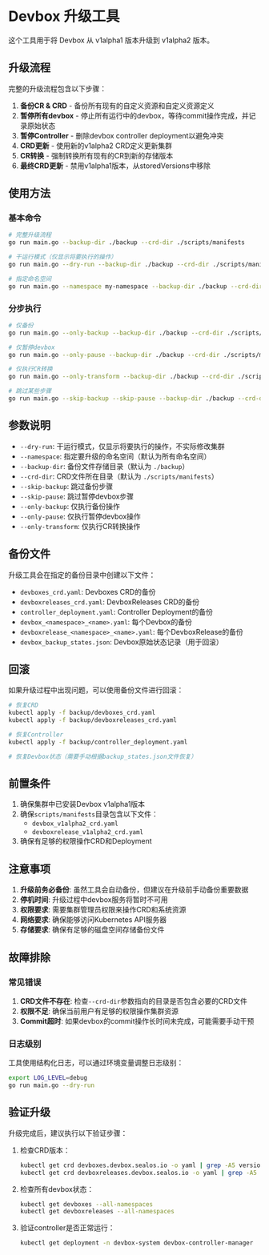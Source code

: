 # Devbox 升级工具

这个工具用于将 Devbox 从 v1alpha1 版本升级到 v1alpha2 版本。

## 升级流程

完整的升级流程包含以下步骤：

1. **备份CR & CRD** - 备份所有现有的自定义资源和自定义资源定义
2. **暂停所有devbox** - 停止所有运行中的devbox，等待commit操作完成，并记录原始状态
3. **暂停Controller** - 删除devbox controller deployment以避免冲突
4. **CRD更新** - 使用新的v1alpha2 CRD定义更新集群
5. **CR转换** - 强制转换所有现有的CR到新的存储版本
6. **最终CRD更新** - 禁用v1alpha1版本，从storedVersions中移除

## 使用方法

### 基本命令

```bash
# 完整升级流程
go run main.go --backup-dir ./backup --crd-dir ./scripts/manifests

# 干运行模式（仅显示将要执行的操作）
go run main.go --dry-run --backup-dir ./backup --crd-dir ./scripts/manifests

# 指定命名空间
go run main.go --namespace my-namespace --backup-dir ./backup --crd-dir ./scripts/manifests
```

### 分步执行

```bash
# 仅备份
go run main.go --only-backup --backup-dir ./backup --crd-dir ./scripts/manifests

# 仅暂停devbox
go run main.go --only-pause --backup-dir ./backup --crd-dir ./scripts/manifests

# 仅执行CR转换
go run main.go --only-transform --backup-dir ./backup --crd-dir ./scripts/manifests

# 跳过某些步骤
go run main.go --skip-backup --skip-pause --backup-dir ./backup --crd-dir ./scripts/manifests
```

## 参数说明

- `--dry-run`: 干运行模式，仅显示将要执行的操作，不实际修改集群
- `--namespace`: 指定要升级的命名空间（默认为所有命名空间）
- `--backup-dir`: 备份文件存储目录（默认为 `./backup`）
- `--crd-dir`: CRD文件所在目录（默认为 `./scripts/manifests`）
- `--skip-backup`: 跳过备份步骤
- `--skip-pause`: 跳过暂停devbox步骤
- `--only-backup`: 仅执行备份操作
- `--only-pause`: 仅执行暂停devbox操作
- `--only-transform`: 仅执行CR转换操作

## 备份文件

升级工具会在指定的备份目录中创建以下文件：

- `devboxes_crd.yaml`: Devboxes CRD的备份
- `devboxreleases_crd.yaml`: DevboxReleases CRD的备份
- `controller_deployment.yaml`: Controller Deployment的备份
- `devbox_<namespace>_<name>.yaml`: 每个Devbox的备份
- `devboxrelease_<namespace>_<name>.yaml`: 每个DevboxRelease的备份
- `devbox_backup_states.json`: Devbox原始状态记录（用于回滚）

## 回滚

如果升级过程中出现问题，可以使用备份文件进行回滚：

```bash
# 恢复CRD
kubectl apply -f backup/devboxes_crd.yaml
kubectl apply -f backup/devboxreleases_crd.yaml

# 恢复Controller
kubectl apply -f backup/controller_deployment.yaml

# 恢复Devbox状态（需要手动根据backup_states.json文件恢复）
```

## 前置条件

1. 确保集群中已安装Devbox v1alpha1版本
2. 确保`scripts/manifests`目录包含以下文件：
   - `devbox_v1alpha2_crd.yaml`
   - `devboxrelease_v1alpha2_crd.yaml`
3. 确保有足够的权限操作CRD和Deployment

## 注意事项

1. **升级前务必备份**: 虽然工具会自动备份，但建议在升级前手动备份重要数据
2. **停机时间**: 升级过程中devbox服务将暂时不可用
3. **权限要求**: 需要集群管理员权限来操作CRD和系统资源
4. **网络要求**: 确保能够访问Kubernetes API服务器
5. **存储要求**: 确保有足够的磁盘空间存储备份文件

## 故障排除

### 常见错误

1. **CRD文件不存在**: 检查`--crd-dir`参数指向的目录是否包含必要的CRD文件
2. **权限不足**: 确保当前用户有足够的权限操作集群资源
3. **Commit超时**: 如果devbox的commit操作长时间未完成，可能需要手动干预

### 日志级别

工具使用结构化日志，可以通过环境变量调整日志级别：

```bash
export LOG_LEVEL=debug
go run main.go --dry-run
```

## 验证升级

升级完成后，建议执行以下验证步骤：

1. 检查CRD版本：
   ```bash
   kubectl get crd devboxes.devbox.sealos.io -o yaml | grep -A5 versions
   kubectl get crd devboxreleases.devbox.sealos.io -o yaml | grep -A5 versions
   ```

2. 检查所有devbox状态：
   ```bash
   kubectl get devboxes --all-namespaces
   kubectl get devboxreleases --all-namespaces
   ```

3. 验证controller是否正常运行：
   ```bash
   kubectl get deployment -n devbox-system devbox-controller-manager
   ```
